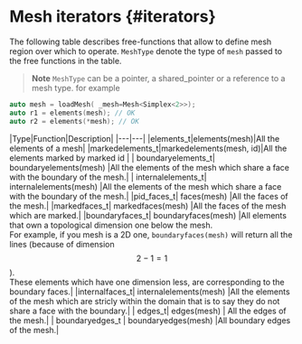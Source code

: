 # Mesh iterators {#iterators}

The following table describes free-functions that allow to define mesh region over which to operate. `MeshType` denote the type of `mesh` passed to the free functions in the table.

> **Note** `MeshType` can be a pointer, a shared_pointer or a reference to a mesh type. for example
```cpp
auto mesh = loadMesh( _mesh=Mesh<Simplex<2>>);
auto r1 = elements(mesh); // OK
auto r2 = elements(*mesh); // OK
```


|Type|Function|Description|
|---|---|
|elements_t<MeshType>|elements(mesh)|All the elements of a mesh|
|markedelements_t<MeshType>|markedelements(mesh, id)|All the elements marked by marked id |
| boundaryelements_t<MeshType>| boundaryelements(mesh) |All the elements of the mesh which share a face with the boundary of the mesh.|
| internalelements_t<MeshType>| internalelements(mesh) |All the elements of the mesh which share a face with the boundary of the mesh.|
|pid_faces_t<MeshType>| faces(mesh) |All the faces of the mesh.|
|markedfaces_t<MeshType>| markedfaces(mesh) |All the faces of the mesh which are marked.|
|boundaryfaces_t<MeshType>| boundaryfaces(mesh) |All elements that own a topological dimension one below the mesh. <br>For example, if you mesh is a 2D one, `boundaryfaces(mesh)`  will return all the lines (because of dimension $$2-1=1$$).<br>These elements which have one dimension less, are corresponding to the boundary faces.|
|internalfaces_t<MeshType>| internalelements(mesh) |All the elements of the mesh which are stricly within the domain that is to say they do not share a face with the boundary.|
| edges_t<MeshType>| edges(mesh) | All the edges of the mesh.|
| boundaryedges_t<MeshType> | boundaryedges(mesh) |All boundary edges of the mesh.|
